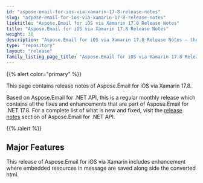 ```yaml
---
id: "aspose-email-for-ios-via-xamarin-17-8-release-notes"
slug: "aspose-email-for-ios-via-xamarin-17-8-release-notes"
linktitle: "Aspose.Email for iOS via Xamarin 17.8 Release Notes"
title: "Aspose.Email for iOS via Xamarin 17.8 Release Notes"
weight: 30
description: "Aspose.Email for iOS via Xamarin 17.8 Release Notes – the latest updates and fixes."
type: "repository"
layout: "release"
family_listing_page_title: "Aspose.Email for iOS via Xamarin 17.8 Release Notes"
---
```


{{% alert color="primary" %}}

This page contains release notes of Aspose.Email for iOS via Xamarin 17.8.

Based on Aspose.Email for .NET API, this is a regular monthly release which contains all the fixes and enhancements that are part of Aspose.Email for .NET 17.8. For a complete list of what is new and fixed, visit the [release notes](/email/net/release-notes/2017/aspose-email-for-net-17-8-release-notes/) section of Aspose.Email for .NET API.

{{% /alert %}}
## **Major Features**
This release of Aspose.Email for iOS via Xamarin includes enhancement where embedded resources in message are saved along side the converted html.
